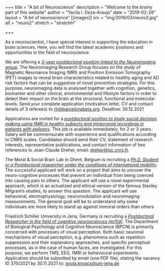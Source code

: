 +++
title = "A bit of Neuroscience"
description = "Welcome to the brainy part of this website"
author = "Yacila I. Deza-Araujo"
date = "2019-02-28"
layout = "A bit of neuroscience"
[[images]]
  src = "img/2019/03/neuro2.jpg"
  alt = "neuro2"
  stretch = "stretchH"

+++

As a neuroscientist, I have special interest in supporting the education in brain sciences.
Here, you will find the latest academic positions and opportunities in the field of neuroscience

We are offering a [*3-year postdoctoral position linked to the Neuroimaging group*](https://www.barcelonabeta.org/en/bbrc-research-center/job-offers/post-doctoral-position-neuroimaging-research-group). The Neuroimaging Research Group focuses on the study of Magnetic Resonance Imaging (MRI) and Positron Emission Tomography (PET) images to reveal brain characteristics related to healthy aging and AD risk factors that can be suggestive of novel prevention strategies. For this purpose, neuroimaging data is analysed together with cognition, genetics, biomarker and other clinical, environmental and lifestyle factors in order to detect their impact on the brain at the structural, functional and molecular levels. Send your complete application (motivation letter, CV and contact details of 3 referees) to rh@barcelonabeta.org. Deadline: 30.12.2021

Applications are invited for a [*postdoctoral position to study social decision making using fMRI in healthy subjects and intracranial recordings in patients with epilepsy*](https://dreherteam.wixsite.com/neuroeconomics/job). This job is available immediately, for 2 or 3 years. Salary will be commensurate with experience and qualifications according to CNRS scales. Candidates should send their CV, statement of research interests, representative publications, and contact information of two references to Jean-Claude Dreher, email: dreher@isc.cnrs.fr. 

The Moral & Social Brain Lab in Ghent, Belgium is recruiting a [*Ph.D. Student or a Postdoctoral researcher under the conditions of international mobility*](https://moralsocialbrain.com/current-vacancies/). The successful applicant will work on a project that aims to uncover the neuro-cognitive processes that prevent an individual from being coerced into causing pain to others. The applicant will use a novel experimental approach, which is an actualized and ethical version of the famous Stanley Milgram’s studies, to answer this question. The applicant will use behavioral, electrophysiology, neuromodulation and neuroimaging measurements. The general goal will be to understand why some individuals are more likely to stand up against immoral orders than others

Friedrich Schiller University in Jena, Germany is recruiting a [*Postdoctoral Researcher
in the field of cognitive neurosciences (m/f/d)*](https://www4.uni-jena.de/Universität/Stellenmarkt/Wissenschaftliche+Beschäftigte/Wissenschaftliche_r+Mitarbeiter_in+%28PostDoc%29+im+Bereich+der+neurokognitiven+Wissenschaft+%28m_w_d%29.html). The Department of Biological Psychology and Cognitive Neuroscience (BPCN) is primarily concerned with processes of visual perception. Both basic neuronal mechanisms of visual perception, e.g. phenomena such as repetition suppression and their explanatory approaches, and specific perceptual processes, as in the case of human faces, are investigated. For this purpose, we perform TMS, EEG, fMRI or behavioural experiments. Application should be submitted by email (one PDF file), stating the vacancy ID 370/2021 by 30.11.2021 to: gyula.kovacs@uni-jena.de










